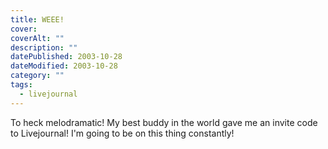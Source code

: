 ```yaml
---
title: WEEE!
cover: 
coverAlt: ""
description: ""
datePublished: 2003-10-28 
dateModified: 2003-10-28 
category: ""
tags:
  - livejournal
---
```


To heck melodramatic! My best buddy in the world gave me an invite code to Livejournal! I'm going to be on this thing constantly!
